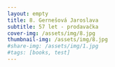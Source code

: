 ```yaml
---
layout: empty
title: 8. Gernešová Jaroslava
subtitle: 57 let - prodavačka
cover-img: /assets/img/8.jpg
thumbnail-img: /assets/img/8.jpg
#share-img: /assets/img/1.jpg
#tags: [books, test]
---
```

